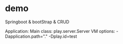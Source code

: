 # demo
Springboot &amp; bootStrap &amp; CRUD 

Application:
Main class:
play.server.Server
VM options:
-Dapplication.path="." -Dplay.id=test
